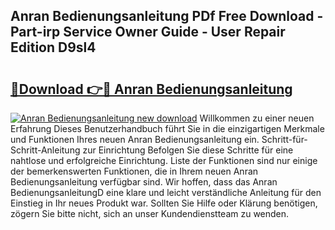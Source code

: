 ## Anran Bedienungsanleitung PDf Free Download - Part-irp Service Owner Guide - User Repair Edition D9sl4

# <h2><a href="http://df1cm23.blite.top/?on=Anran+Bedienungsanleitung">🔗Download 👉🔴 Anran Bedienungsanleitung</a></h2>

[![Anran Bedienungsanleitung new download](https://i.imgur.com/lujVjoI.png)](http://df1cm23.blite.top/?on=Anran+Bedienungsanleitung)
Willkommen zu einer neuen Erfahrung Dieses Benutzerhandbuch führt Sie in die einzigartigen Merkmale und Funktionen Ihres neuen Anran Bedienungsanleitung ein. Schritt-für-Schritt-Anleitung zur Einrichtung Befolgen Sie diese Schritte für eine nahtlose und erfolgreiche Einrichtung. Liste der Funktionen sind nur einige der bemerkenswerten Funktionen, die in Ihrem neuen Anran Bedienungsanleitung verfügbar sind. Wir hoffen, dass das Anran BedienungsanleitungD eine klare und leicht verständliche Anleitung für den Einstieg in Ihr neues Produkt war. Sollten Sie Hilfe oder Klärung benötigen, zögern Sie bitte nicht, sich an unser Kundendienstteam zu wenden.

